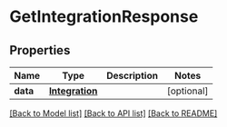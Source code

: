 # GetIntegrationResponse


## Properties
Name | Type | Description | Notes
------------ | ------------- | ------------- | -------------
**data** | [**Integration**](Integration.md) |  | [optional] 

[[Back to Model list]](../README.md#documentation-for-models) [[Back to API list]](../README.md#documentation-for-api-endpoints) [[Back to README]](../README.md)


